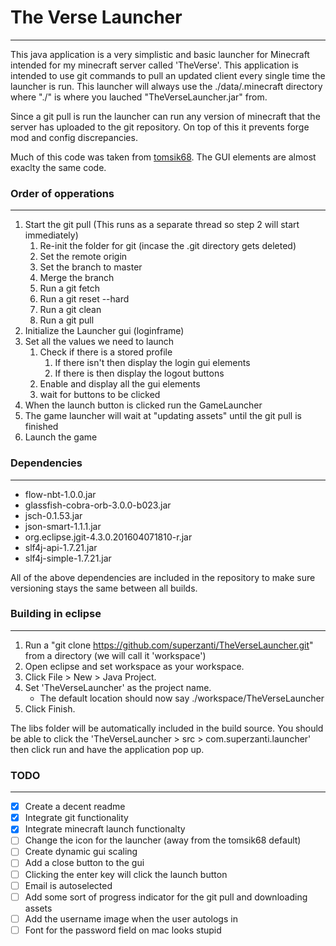 # The Verse Launcher
---

This java application is a very simplistic and basic launcher for Minecraft intended for my minecraft server called 'TheVerse'. This application is intended to use git commands to pull an updated client every single time the launcher is run. This launcher will always use the ./data/.minecraft directory where "./" is where you lauched "TheVerseLauncher.jar" from.

Since a git pull is run the launcher can run any version of minecraft that the server has uploaded to the git repository. On top of this it prevents forge mod and config discrepancies.

Much of this code was taken from [tomsik68](https://github.com/tomsik68/OneClickMC). The GUI elements are almost exaclty the same code.

### Order of opperations
---
1. Start the git pull (This runs as a separate thread so step 2 will start immediately)
    1. Re-init the folder for git (incase the .git directory gets deleted)
    2. Set the remote origin
    3. Set the branch to master
    4. Merge the branch
    5. Run a git fetch
    6. Run a git reset --hard
    7. Run a git clean
    8. Run a git pull
2. Initialize the Launcher gui (loginframe)
3. Set all the values we need to launch
    1. Check if there is a stored profile
        1. If there isn't then display the login gui elements
        2. If there is then display the logout buttons
    2. Enable and display all the gui elements
    3. wait for buttons to be clicked
4. When the launch button is clicked run the GameLauncher
5. The game launcher will wait at "updating assets" until the git pull is finished
6. Launch the game

### Dependencies
---

* flow-nbt-1.0.0.jar
* glassfish-cobra-orb-3.0.0-b023.jar
* jsch-0.1.53.jar
* json-smart-1.1.1.jar
* org.eclipse.jgit-4.3.0.201604071810-r.jar
* slf4j-api-1.7.21.jar
* slf4j-simple-1.7.21.jar

All of the above dependencies are included in the repository to make sure versioning stays the same between all builds.

### Building in eclipse
---
1. Run a "git clone https://github.com/superzanti/TheVerseLauncher.git" from a directory (we will call it 'workspace')
2. Open eclipse and set workspace as your workspace.
3. Click File > New > Java Project.
4. Set 'TheVerseLauncher' as the project name.
    * The default location should now say ./workspace/TheVerseLauncher
5. Click Finish.

The libs folder will be automatically included in the build source. You should be able to click the 'TheVerseLauncher > src > com.superzanti.launcher' then click run and have the application pop up.

### TODO
---
- [x] Create a decent readme
- [x] Integrate git functionality
- [x] Integrate minecraft launch functionalty
- [ ] Change the icon for the launcher (away from the tomsik68 default)
- [ ] Create dynamic gui scaling
- [ ] Add a close button to the gui
- [ ] Clicking the enter key will click the launch button
- [ ] Email is autoselected
- [ ] Add some sort of progress indicator for the git pull and downloading assets
- [ ] Add the username image when the user autologs in
- [ ] Font for the password field on mac looks stupid
